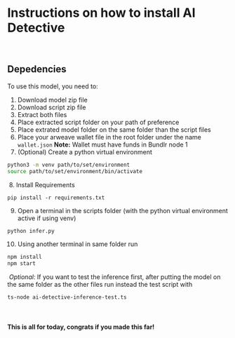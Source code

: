 # Instructions on how to install AI Detective
​
## Depedencies
To use this model, you need to:
​
1. Download model zip file
​
2. Download script zip file
​
3. Extract both files
​
4. Place extracted script folder on your path of preference
​
5. Place extrated model folder on the same folder than the script files
​
6. Place your arweave wallet file in the root folder under the name `wallet.json`
**Note:** Wallet must have funds in Bundlr node 1
​
7. (Optional) Create a python virtual environment
```sh
python3 -m venv path/to/set/environment
source path/to/set/environment/bin/activate
```
​
8. Install Requirements
```
pip install -r requirements.txt
```

9. Open a terminal in the scripts folder (with the python virtual environment active if using venv)
```sh
python infer.py
```

10. Using another terminal in same folder run
```sh
npm install
npm start
```
​
*Optional:* If you want to test the inference first, after putting the model on the same folder as the other files run instead the test script with
​
```bash
ts-node ai-detective-inference-test.ts
```
​
#### This is all for today, congrats if you made this far!